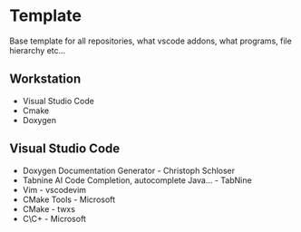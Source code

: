 # Template
Base template for all repositories, what vscode addons, what programs, file hierarchy etc...

## Workstation
- Visual Studio Code
- Cmake
- Doxygen

## Visual Studio Code
- Doxygen Documentation Generator - Christoph Schloser
- Tabnine AI Code Completion, autocomplete Java... - TabNine
- Vim - vscodevim
- CMake Tools - Microsoft
- CMake - twxs
- C\C+ - Microsoft 
